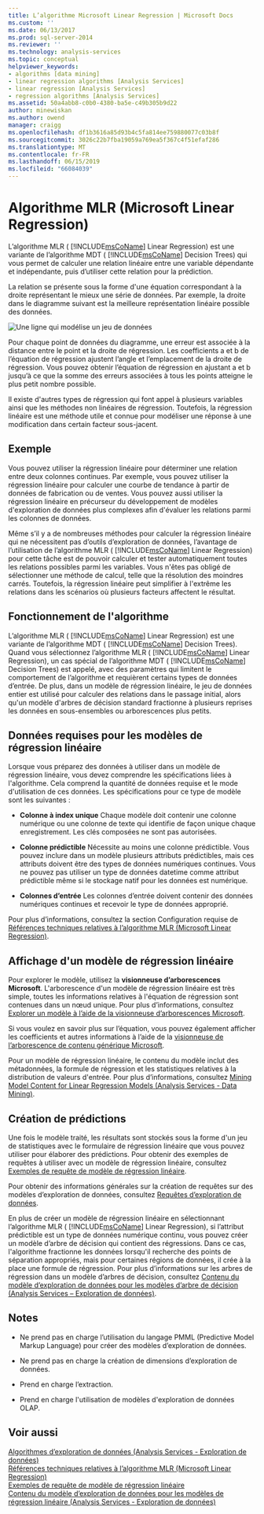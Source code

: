 ```yaml
---
title: L’algorithme Microsoft Linear Regression | Microsoft Docs
ms.custom: ''
ms.date: 06/13/2017
ms.prod: sql-server-2014
ms.reviewer: ''
ms.technology: analysis-services
ms.topic: conceptual
helpviewer_keywords:
- algorithms [data mining]
- linear regression algorithms [Analysis Services]
- linear regression [Analysis Services]
- regression algorithms [Analysis Services]
ms.assetid: 50a4abb8-c0b0-4380-ba5e-c49b305b9d22
author: minewiskan
ms.author: owend
manager: craigg
ms.openlocfilehash: df1b3616a85d93b4c5fa814ee759880077c03b8f
ms.sourcegitcommit: 3026c22b7fba19059a769ea5f367c4f51efaf286
ms.translationtype: MT
ms.contentlocale: fr-FR
ms.lasthandoff: 06/15/2019
ms.locfileid: "66084039"
---
```

# <a name="microsoft-linear-regression-algorithm"></a>Algorithme MLR (Microsoft Linear Regression)
  L’algorithme MLR ( [!INCLUDE[msCoName](../../includes/msconame-md.md)] Linear Regression) est une variante de l’algorithme MDT ( [!INCLUDE[msCoName](../../includes/msconame-md.md)] Decision Trees) qui vous permet de calculer une relation linéaire entre une variable dépendante et indépendante, puis d’utiliser cette relation pour la prédiction.  
  
 La relation se présente sous la forme d'une équation correspondant à la droite représentant le mieux une série de données. Par exemple, la droite dans le diagramme suivant est la meilleure représentation linéaire possible des données.  
  
 ![Une ligne qui modélise un jeu de données](../media/linear-regression.gif "une ligne qui modélise un jeu de données")  
  
 Pour chaque point de données du diagramme, une erreur est associée à la distance entre le point et la droite de régression. Les coefficients a et b de l’équation de régression ajustent l’angle et l’emplacement de la droite de régression. Vous pouvez obtenir l’équation de régression en ajustant a et b jusqu’à ce que la somme des erreurs associées à tous les points atteigne le plus petit nombre possible.  
  
 Il existe d'autres types de régression qui font appel à plusieurs variables ainsi que les méthodes non linéaires de régression. Toutefois, la régression linéaire est une méthode utile et connue pour modéliser une réponse à une modification dans certain facteur sous-jacent.  
  
## <a name="example"></a>Exemple  
 Vous pouvez utiliser la régression linéaire pour déterminer une relation entre deux colonnes continues. Par exemple, vous pouvez utiliser la régression linéaire pour calculer une courbe de tendance à partir de données de fabrication ou de ventes. Vous pouvez aussi utiliser la régression linéaire en précurseur du développement de modèles d'exploration de données plus complexes afin d'évaluer les relations parmi les colonnes de données.  
  
 Même s’il y a de nombreuses méthodes pour calculer la régression linéaire qui ne nécessitent pas d’outils d’exploration de données, l’avantage de l’utilisation de l’algorithme MLR ( [!INCLUDE[msCoName](../../includes/msconame-md.md)] Linear Regression) pour cette tâche est de pouvoir calculer et tester automatiquement toutes les relations possibles parmi les variables. Vous n'êtes pas obligé de sélectionner une méthode de calcul, telle que la résolution des moindres carrés. Toutefois, la régression linéaire peut simplifier à l'extrême les relations dans les scénarios où plusieurs facteurs affectent le résultat.  
  
## <a name="how-the-algorithm-works"></a>Fonctionnement de l'algorithme  
 L’algorithme MLR ( [!INCLUDE[msCoName](../../includes/msconame-md.md)] Linear Regression) est une variante de l’algorithme MDT ( [!INCLUDE[msCoName](../../includes/msconame-md.md)] Decision Trees). Quand vous sélectionnez l’algorithme MLR ( [!INCLUDE[msCoName](../../includes/msconame-md.md)] Linear Regression), un cas spécial de l’algorithme MDT ( [!INCLUDE[msCoName](../../includes/msconame-md.md)] Decision Trees) est appelé, avec des paramètres qui limitent le comportement de l’algorithme et requièrent certains types de données d’entrée. De plus, dans un modèle de régression linéaire, le jeu de données entier est utilisé pour calculer des relations dans le passage initial, alors qu'un modèle d'arbres de décision standard fractionne à plusieurs reprises les données en sous-ensembles ou arborescences plus petits.  
  
## <a name="data-required-for-linear-regression-models"></a>Données requises pour les modèles de régression linéaire  
 Lorsque vous préparez des données à utiliser dans un modèle de régression linéaire, vous devez comprendre les spécifications liées à l'algorithme. Cela comprend la quantité de données requise et le mode d'utilisation de ces données. Les spécifications pour ce type de modèle sont les suivantes :  
  
-   **Colonne à index unique** Chaque modèle doit contenir une colonne numérique ou une colonne de texte qui identifie de façon unique chaque enregistrement. Les clés composées ne sont pas autorisées.  
  
-   **Colonne prédictible** Nécessite au moins une colonne prédictible. Vous pouvez inclure dans un modèle plusieurs attributs prédictibles, mais ces attributs doivent être des types de données numériques continues. Vous ne pouvez pas utiliser un type de données datetime comme attribut prédictible même si le stockage natif pour les données est numérique.  
  
-   **Colonnes d’entrée** Les colonnes d’entrée doivent contenir des données numériques continues et recevoir le type de données approprié.  
  
 Pour plus d’informations, consultez la section Configuration requise de [Références techniques relatives à l’algorithme MLR (Microsoft Linear Regression)](microsoft-linear-regression-algorithm-technical-reference.md).  
  
## <a name="viewing-a-linear-regression-model"></a>Affichage d'un modèle de régression linéaire  
 Pour explorer le modèle, utilisez la **visionneuse d’arborescences Microsoft**. L'arborescence d'un modèle de régression linéaire est très simple, toutes les informations relatives à l'équation de régression sont contenues dans un nœud unique. Pour plus d’informations, consultez [Explorer un modèle à l’aide de la visionneuse d’arborescences Microsoft](browse-a-model-using-the-microsoft-tree-viewer.md).  
  
 Si vous voulez en savoir plus sur l’équation, vous pouvez également afficher les coefficients et autres informations à l’aide de la [visionneuse de l’arborescence de contenu générique Microsoft](browse-a-model-using-the-microsoft-generic-content-tree-viewer.md).  
  
 Pour un modèle de régression linéaire, le contenu du modèle inclut des métadonnées, la formule de régression et les statistiques relatives à la distribution de valeurs d'entrée. Pour plus d’informations, consultez [Mining Model Content for Linear Regression Models &#40;Analysis Services - Data Mining&#41;](mining-model-content-for-linear-regression-models-analysis-services-data-mining.md).  
  
## <a name="creating-predictions"></a>Création de prédictions  
 Une fois le modèle traité, les résultats sont stockés sous la forme d'un jeu de statistiques avec le formulaire de régression linéaire que vous pouvez utiliser pour élaborer des prédictions. Pour obtenir des exemples de requêtes à utiliser avec un modèle de régression linéaire, consultez [Exemples de requête de modèle de régression linéaire](linear-regression-model-query-examples.md).  
  
 Pour obtenir des informations générales sur la création de requêtes sur des modèles d’exploration de données, consultez [Requêtes d’exploration de données](data-mining-queries.md).  
  
 En plus de créer un modèle de régression linéaire en sélectionnant l’algorithme MLR ( [!INCLUDE[msCoName](../../includes/msconame-md.md)] Linear Regression), si l’attribut prédictible est un type de données numérique continu, vous pouvez créer un modèle d’arbre de décision qui contient des régressions. Dans ce cas, l'algorithme fractionne les données lorsqu'il recherche des points de séparation appropriés, mais pour certaines régions de données, il crée à la place une formule de régression. Pour plus d’informations sur les arbres de régression dans un modèle d’arbres de décision, consultez [Contenu du modèle d’exploration de données pour les modèles d’arbre de décision &#40;Analysis Services – Exploration de données&#41;](mining-model-content-for-decision-tree-models-analysis-services-data-mining.md).  
  
## <a name="remarks"></a>Notes  
  
-   Ne prend pas en charge l’utilisation du langage PMML (Predictive Model Markup Language) pour créer des modèles d’exploration de données.  
  
-   Ne prend pas en charge la création de dimensions d’exploration de données.  
  
-   Prend en charge l’extraction.  
  
-   Prend en charge l'utilisation de modèles d'exploration de données OLAP.  
  
## <a name="see-also"></a>Voir aussi  
 [Algorithmes d’exploration de données &#40;Analysis Services - Exploration de données&#41;](data-mining-algorithms-analysis-services-data-mining.md)   
 [Références techniques relatives à l’algorithme MLR (Microsoft Linear Regression)](microsoft-linear-regression-algorithm-technical-reference.md)   
 [Exemples de requête de modèle de régression linéaire](linear-regression-model-query-examples.md)   
 [Contenu du modèle d’exploration de données pour les modèles de régression linéaire &#40;Analysis Services - Exploration de données&#41;](mining-model-content-for-linear-regression-models-analysis-services-data-mining.md)  
  
  
